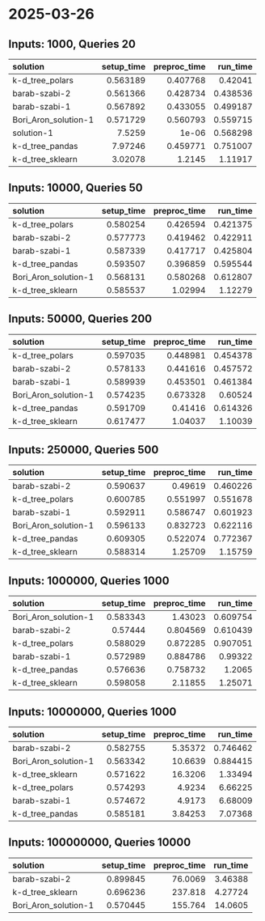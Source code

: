 # 2025-03-26

## Inputs: 1000, Queries 20

| solution             |   setup_time |   preproc_time |   run_time |
|:---------------------|-------------:|---------------:|-----------:|
| k-d_tree_polars      |     0.563189 |       0.407768 |   0.42041  |
| barab-szabi-2        |     0.561366 |       0.428734 |   0.438536 |
| barab-szabi-1        |     0.567892 |       0.433055 |   0.499187 |
| Bori_Aron_solution-1 |     0.571729 |       0.560793 |   0.559715 |
| solution-1           |     7.5259   |       1e-06    |   0.568298 |
| k-d_tree_pandas      |     7.97246  |       0.459771 |   0.751007 |
| k-d_tree_sklearn     |     3.02078  |       1.2145   |   1.11917  |

## Inputs: 10000, Queries 50

| solution             |   setup_time |   preproc_time |   run_time |
|:---------------------|-------------:|---------------:|-----------:|
| k-d_tree_polars      |     0.580254 |       0.426594 |   0.421375 |
| barab-szabi-2        |     0.577773 |       0.419462 |   0.422911 |
| barab-szabi-1        |     0.587339 |       0.417717 |   0.425804 |
| k-d_tree_pandas      |     0.593507 |       0.396859 |   0.595544 |
| Bori_Aron_solution-1 |     0.568131 |       0.580268 |   0.612807 |
| k-d_tree_sklearn     |     0.585537 |       1.02994  |   1.12279  |

## Inputs: 50000, Queries 200

| solution             |   setup_time |   preproc_time |   run_time |
|:---------------------|-------------:|---------------:|-----------:|
| k-d_tree_polars      |     0.597035 |       0.448981 |   0.454378 |
| barab-szabi-2        |     0.578133 |       0.441616 |   0.457572 |
| barab-szabi-1        |     0.589939 |       0.453501 |   0.461384 |
| Bori_Aron_solution-1 |     0.574235 |       0.673328 |   0.60524  |
| k-d_tree_pandas      |     0.591709 |       0.41416  |   0.614326 |
| k-d_tree_sklearn     |     0.617477 |       1.04037  |   1.10039  |

## Inputs: 250000, Queries 500

| solution             |   setup_time |   preproc_time |   run_time |
|:---------------------|-------------:|---------------:|-----------:|
| barab-szabi-2        |     0.590637 |       0.49619  |   0.460226 |
| k-d_tree_polars      |     0.600785 |       0.551997 |   0.551678 |
| barab-szabi-1        |     0.592911 |       0.586747 |   0.601923 |
| Bori_Aron_solution-1 |     0.596133 |       0.832723 |   0.622116 |
| k-d_tree_pandas      |     0.609305 |       0.522074 |   0.772367 |
| k-d_tree_sklearn     |     0.588314 |       1.25709  |   1.15759  |

## Inputs: 1000000, Queries 1000

| solution             |   setup_time |   preproc_time |   run_time |
|:---------------------|-------------:|---------------:|-----------:|
| Bori_Aron_solution-1 |     0.583343 |       1.43023  |   0.609754 |
| barab-szabi-2        |     0.57444  |       0.804569 |   0.610439 |
| k-d_tree_polars      |     0.588029 |       0.872285 |   0.907051 |
| barab-szabi-1        |     0.572989 |       0.884786 |   0.99322  |
| k-d_tree_pandas      |     0.576636 |       0.758732 |   1.2065   |
| k-d_tree_sklearn     |     0.598058 |       2.11855  |   1.25071  |

## Inputs: 10000000, Queries 1000

| solution             |   setup_time |   preproc_time |   run_time |
|:---------------------|-------------:|---------------:|-----------:|
| barab-szabi-2        |     0.582755 |        5.35372 |   0.746462 |
| Bori_Aron_solution-1 |     0.563342 |       10.6639  |   0.884415 |
| k-d_tree_sklearn     |     0.571622 |       16.3206  |   1.33494  |
| k-d_tree_polars      |     0.574293 |        4.9234  |   6.66225  |
| barab-szabi-1        |     0.574672 |        4.9173  |   6.68009  |
| k-d_tree_pandas      |     0.585181 |        3.84253 |   7.07368  |

## Inputs: 100000000, Queries 10000

| solution             |   setup_time |   preproc_time |   run_time |
|:---------------------|-------------:|---------------:|-----------:|
| barab-szabi-2        |     0.899845 |        76.0069 |    3.46388 |
| k-d_tree_sklearn     |     0.696236 |       237.818  |    4.27724 |
| Bori_Aron_solution-1 |     0.570445 |       155.764  |   14.0605  |